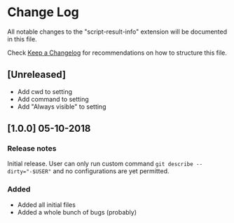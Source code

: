 # Change Log
All notable changes to the "script-result-info" extension will be documented in this file.

Check [Keep a Changelog](http://keepachangelog.com/) for recommendations on how to structure this file.

## [Unreleased]
- Add cwd to setting
- Add command to setting
- Add "Always visible" to setting

## [1.0.0] 05-10-2018

### Release notes
Initial release. User can only run custom command `git describe --dirty="-$USER"` and no configurations are yet permitted.

### Added
- Added all initial files
- Added a whole bunch of bugs (probably)
